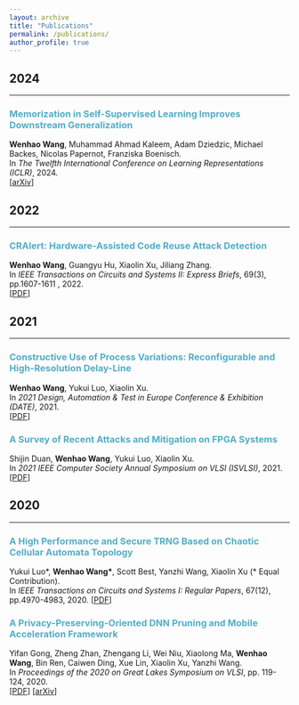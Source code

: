 ```yaml
---
layout: archive
title: "Publications"
permalink: /publications/
author_profile: true
---
```

## 2024
___

### <span style="color:#52ADC8">Memorization in Self-Supervised Learning Improves Downstream Generalization</span>
<b>Wenhao Wang</b>, Muhammad Ahmad Kaleem, Adam Dziedzic, Michael Backes, Nicolas Papernot, Franziska Boenisch.\
In *The Twelfth International Conference on Learning Representations (ICLR)*, 2024.\
[[arXiv](https://arxiv.org/abs/2401.12233)]

## 2022
___

### <span style="color:#52ADC8">CRAlert: Hardware-Assisted Code Reuse Attack Detection</span>
<b>Wenhao Wang</b>, Guangyu Hu, Xiaolin Xu, Jiliang Zhang.\
In *IEEE Transactions on Circuits and Systems II: Express Briefs*, 69(3), pp.1607-1611 , 2022.\
[[PDF](https://ieeexplore.ieee.org/document/9584443)] 
  
## 2021
___

### <span style="color:#52ADC8">Constructive Use of Process Variations: Reconfigurable and High-Resolution Delay-Line</span>
<b>Wenhao Wang</b>, Yukui Luo, Xiaolin Xu.\
In *2021 Design, Automation & Test in Europe Conference & Exhibition (DATE)*, 2021.\
[[PDF](https://ieeexplore.ieee.org/document/9473969)] 

### <span style="color:#52ADC8">A Survey of Recent Attacks and Mitigation on FPGA Systems</span>
 Shijin Duan, <b>Wenhao Wang</b>, Yukui Luo, Xiaolin Xu.\
In *2021 IEEE Computer Society Annual Symposium on VLSI (ISVLSI)*, 2021.\
[[PDF](https://ieeexplore.ieee.org/abstract/document/9516757)] 



## 2020
___

### <span style="color:#52ADC8">A High Performance and Secure TRNG Based on Chaotic Cellular Automata Topology</span>
Yukui Luo\*, <b>Wenhao Wang\*</b>, Scott Best, Yanzhi Wang, Xiaolin Xu (\* Equal Contribution).\
In *IEEE Transactions on Circuits and Systems I: Regular Papers*, 67(12), pp.4970-4983, 2020.
[[PDF](https://ieeexplore.ieee.org/document/9185072)] 

### <span style="color:#52ADC8">A Privacy-Preserving-Oriented DNN Pruning and Mobile Acceleration Framework</span>
Yifan Gong, Zheng Zhan, Zhengang Li, Wei Niu, Xiaolong Ma, <b>Wenhao Wang</b>, Bin Ren, Caiwen Ding, Xue Lin, Xiaolin Xu, Yanzhi Wang.\
In *Proceedings of the 2020 on Great Lakes Symposium on VLSI*, pp. 119-124, 2020.\
[[PDF](https://dl.acm.org/doi/10.1145/3386263.3407650)] [[arXiv](https://arxiv.org/abs/2003.06513)]

